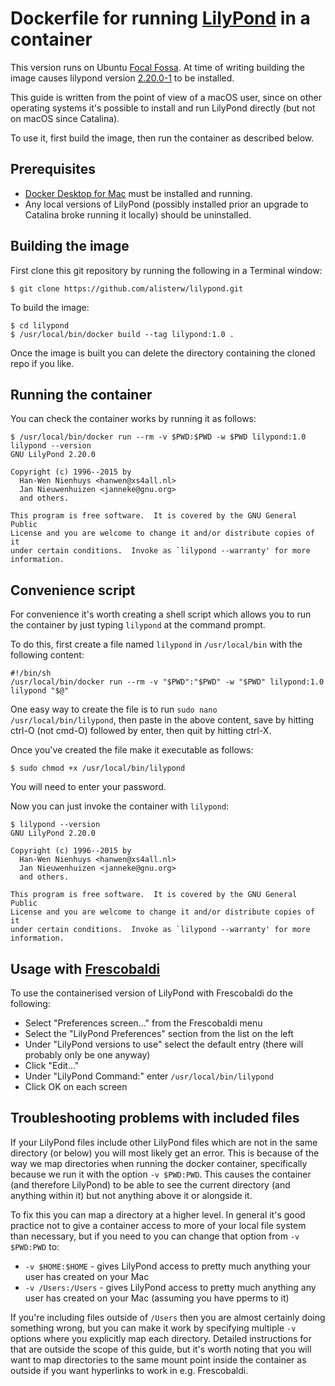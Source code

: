 # Dockerfile for running [LilyPond](http://lilypond.org/) in a container
This version runs on Ubuntu [Focal Fossa](https://releases.ubuntu.com/20.04/).
At time of writing building the image causes lilypond version [2.20.0-1](http://lilypond.org/website/misc/announce-v2.2)
to be installed.

This guide is written from the point of view of a macOS user, since on other operating systems it's possible to
install and run LilyPond directly (but not on macOS since Catalina).

To use it, first build the image, then run the container as described below.

## Prerequisites
* [Docker Desktop for Mac](https://hub.docker.com/editions/community/docker-ce-desktop-mac) must be installed and running.
* Any local versions of LilyPond (possibly installed prior an upgrade to Catalina broke running it locally) should be
uninstalled.

## Building the image
First clone this git repository by running the following in a Terminal window:
```
$ git clone https://github.com/alisterw/lilypond.git
```

To build the image:
```
$ cd lilypond
$ /usr/local/bin/docker build --tag lilypond:1.0 .
```

Once the image is built you can delete the directory containing the cloned repo if you like.

## Running the container
You can check the container works by running it as follows:
```
$ /usr/local/bin/docker run --rm -v $PWD:$PWD -w $PWD lilypond:1.0 lilypond --version
GNU LilyPond 2.20.0

Copyright (c) 1996--2015 by
  Han-Wen Nienhuys <hanwen@xs4all.nl>
  Jan Nieuwenhuizen <janneke@gnu.org>
  and others.

This program is free software.  It is covered by the GNU General Public
License and you are welcome to change it and/or distribute copies of it
under certain conditions.  Invoke as `lilypond --warranty' for more
information.
```

## Convenience script
For convenience it's worth creating a shell script which allows you to run the container by just typing `lilypond`
at the command prompt.

To do this, first create a file named `lilypond` in `/usr/local/bin` with the following content:
```
#!/bin/sh
/usr/local/bin/docker run --rm -v "$PWD":"$PWD" -w "$PWD" lilypond:1.0 lilypond "$@"
```

One easy way to create the file is to run `sudo nano /usr/local/bin/lilypond`, then paste in the above content, save by
hitting ctrl-O (not cmd-O) followed by enter, then quit by hitting ctrl-X.

Once you've created the file make it executable as follows:
```
$ sudo chmod +x /usr/local/bin/lilypond
```

You will need to enter your password.

Now you can just invoke the container with `lilypond`:
```
$ lilypond --version
GNU LilyPond 2.20.0

Copyright (c) 1996--2015 by
  Han-Wen Nienhuys <hanwen@xs4all.nl>
  Jan Nieuwenhuizen <janneke@gnu.org>
  and others.

This program is free software.  It is covered by the GNU General Public
License and you are welcome to change it and/or distribute copies of it
under certain conditions.  Invoke as `lilypond --warranty' for more
information.
```

## Usage with [Frescobaldi](https://frescobaldi.org/)
To use the containerised version of LilyPond with Frescobaldi do the following:
* Select "Preferences screen..." from the Frescobaldi menu
* Select the "LilyPond Preferences" section from the list on the left
* Under "LilyPond versions to use" select the default entry (there will probably only be one anyway)
* Click "Edit..."
* Under "LilyPond Command:" enter `/usr/local/bin/lilypond`
* Click OK on each screen

## Troubleshooting problems with included files
If your LilyPond files include other LilyPond files which are not in the same directory (or below) you will most
likely get an error. This is because of the way we map directories when running the docker container, specifically
because we run it with the option `-v $PWD:PWD`. This causes the container (and therefore LilyPond) to be able to see the current directory (and anything within it) but not anything above it or alongside it.

To fix this you can map a directory at a higher level. In general it's good practice not to give a container access to
more of your local file system than necessary, but if you need to you can change that option from `-v $PWD:PWD` to:
* `-v $HOME:$HOME` - gives LilyPond access to pretty much anything your user has created on your Mac
* `-v /Users:/Users` - gives LilyPond access to pretty much anything any user has created on your Mac (assuming you have pperms to it)

If you're including files outside of `/Users` then you are almost certainly doing something wrong, but you can make it
work by specifying multiple `-v` options where you explicitly map each directory. Detailed instructions for that are
outside the scope of this guide, but it's worth noting that you will want to map directories to the same mount point
inside the container as outside if you want hyperlinks to work in e.g. Frescobaldi.
